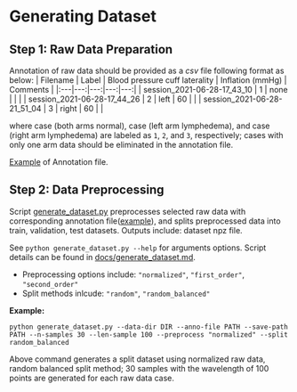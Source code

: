 # Generating Dataset 
## Step 1: Raw Data Preparation 
Annotation of raw data should be provided as a _csv_ file following format as below:
| Filename | Label | Blood pressure cuff laterality | Inflation (mmHg) | Comments |
|:---|---:|---:|---:|---:|
| session_2021-06-28-17_43_10 | 1 | none | | |
| session_2021-06-28-17_44_26 | 2 | left | 60 | |
| session_2021-06-28-21_51_04 | 3 | right | 60 | |

where case (both arms normal), case (left arm lymphedema), and case (right arm lymphedema) are labeled as `1`, `2`, and `3`, respectively; cases with only one arm data should be eliminated in the annotation file.

[Example](https://github.com/Rescue-Heroes/LimbRescueML/blob/main/rawdata/annotations.csv) of Annotation file.

## Step 2: Data Preprocessing
Script [generate_dataset.py](https://github.com/Rescue-Heroes/LimbRescueML/blob/main/generate_dataset.py) preprocesses selected raw data with corresponding annotation file([example](https://github.com/Rescue-Heroes/LimbRescueML/blob/main/rawdata/annotations.csv)), and splits preprocessed data into train, validation, test datasets. Outputs include: dataset npz file.

See `python generate_dataset.py --help` for arguments options. Script details can be found in [docs/generate_dataset.md](https://github.com/Rescue-Heroes/LimbRescueML/blob/main/docs/generate_dataset.md).
- Preprocessing options include: `"normalized"`, `"first_order"`, `"second_order"`
- Split methods inlcude: `"random"`, `"random_balanced"`

**Example:**
```
python generate_dataset.py --data-dir DIR --anno-file PATH --save-path PATH --n-samples 30 --len-sample 100 --preprocess "normalized" --split random_balanced 
```
Above command generates a split dataset using normalized raw data, random balanced split method; 30 samples with the wavelength of 100 points are generated for each raw data case.